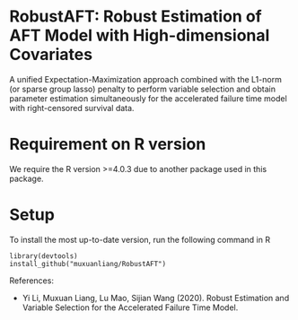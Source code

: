 # RobustAFT: Robust Estimation of AFT Model with High-dimensional Covariates

A unified Expectation-Maximization approach combined with the L1-norm (or sparse group lasso) penalty to perform variable selection and obtain parameter estimation simultaneously for the accelerated failure time model with right-censored survival data. 

# Requirement on R version

We require the R version >=4.0.3 due to another package used in this package.

# Setup
To install the most up-to-date version, run the following command in R
```
library(devtools)
install_github("muxuanliang/RobustAFT")
```
References:
* Yi Li, Muxuan Liang, Lu Mao, Sijian Wang (2020). Robust Estimation and Variable Selection for the Accelerated Failure Time Model.
